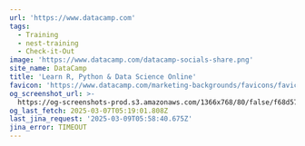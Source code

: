 ```yaml
---
url: 'https://www.datacamp.com'
tags:
  - Training
  - nest-training
  - Check-it-Out
image: 'https://www.datacamp.com/datacamp-socials-share.png'
site_name: DataCamp
title: 'Learn R, Python & Data Science Online'
favicon: 'https://www.datacamp.com/marketing-backgrounds/favicons/favicon-196x196.png'
og_screenshot_url: >-
  https://og-screenshots-prod.s3.amazonaws.com/1366x768/80/false/f68d57cb3c76caf067af1da510aee2b322de7cb77ac874fc4b0170035504d5ca.jpeg
og_last_fetch: 2025-03-07T05:19:01.808Z
last_jina_request: '2025-03-09T05:58:40.675Z'
jina_error: TIMEOUT
---
```


